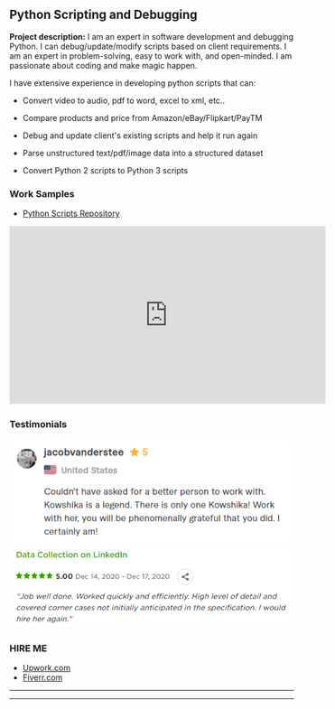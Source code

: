 ## Python Scripting and Debugging

**Project description:** 
I am an expert in software development and debugging Python. I can debug/update/modify scripts based on client requirements. I am an expert in problem-solving, easy to work with, and open-minded. I am passionate about coding and make magic happen.


I have extensive experience in developing python scripts that can:

  - Convert video to audio, pdf to word, excel to xml, etc..

  - Compare products and price from Amazon/eBay/Flipkart/PayTM
  
  - Debug and update client's existing scripts and help it run again

  - Parse unstructured text/pdf/image data into a structured dataset

  - Convert Python 2 scripts to Python 3 scripts
  

### Work Samples

  - <a href="https://github.com/kowshika-n/Python-Scrapers" target="_blank">Python Scripts Repository</a>

  <iframe width="560" height="315" src="https://www.youtube.com/embed/6QUbT0FfzuU" frameborder="0" allow="accelerometer; autoplay; clipboard-write; encrypted-media; gyroscope; picture-in-picture" allowfullscreen></iframe>
  
  
  

### Testimonials

<img src="images/testimonial4.png?raw=true"/>
<br/>
<img src="images/testimonial6.png?raw=true"/>


### HIRE ME

 - [Upwork.com](https://www.upwork.com/o/profiles/users/~01839791ddb1ede3fa/?s=1110580748627726336)
 - [Fiverr.com](https://www.fiverr.com/share/pwl5Bp)
 
---

---